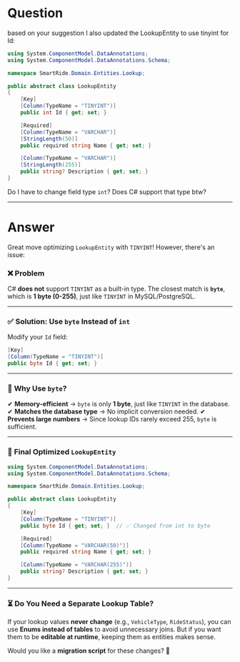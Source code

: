 # Question

based on your suggestion I also updated the LookupEntity to use tinyint for Id:
```csharp
using System.ComponentModel.DataAnnotations;
using System.ComponentModel.DataAnnotations.Schema;

namespace SmartRide.Domain.Entities.Lookup;

public abstract class LookupEntity
{
    [Key]
    [Column(TypeName = "TINYINT")]
    public int Id { get; set; }

    [Required]
    [Column(TypeName = "VARCHAR")]
    [StringLength(50)]
    public required string Name { get; set; }

    [Column(TypeName = "VARCHAR")]
    [StringLength(255)]
    public string? Description { get; set; }
}
```
Do I have to change field type `int`? Does C# support that type btw?

---

# Answer

Great move optimizing `LookupEntity` with `TINYINT`! However, there's an issue:

### ❌ **Problem**
C# **does not** support `TINYINT` as a built-in type. The closest match is **`byte`**, which is **1 byte (0-255)**, just like `TINYINT` in MySQL/PostgreSQL.

---
### ✅ **Solution: Use `byte` Instead of `int`**
Modify your `Id` field:
```csharp
[Key]
[Column(TypeName = "TINYINT")]
public byte Id { get; set; }
```

---
### 🔹 **Why Use `byte`?**
✔ **Memory-efficient** → `byte` is only **1 byte**, just like `TINYINT` in the database.
✔ **Matches the database type** → No implicit conversion needed.
✔ **Prevents large numbers** → Since lookup IDs rarely exceed 255, `byte` is sufficient.

---
### 🚀 **Final Optimized `LookupEntity`**
```csharp
using System.ComponentModel.DataAnnotations;
using System.ComponentModel.DataAnnotations.Schema;

namespace SmartRide.Domain.Entities.Lookup;

public abstract class LookupEntity
{
    [Key]
    [Column(TypeName = "TINYINT")]
    public byte Id { get; set; }  // ✅ Changed from int to byte

    [Required]
    [Column(TypeName = "VARCHAR(50)")]
    public required string Name { get; set; }

    [Column(TypeName = "VARCHAR(255)")]
    public string? Description { get; set; }
}
```

---
### **⏳ Do You Need a Separate Lookup Table?**
If your lookup values **never change** (e.g., `VehicleType`, `RideStatus`), you can use **Enums instead of tables** to avoid unnecessary joins. But if you want them to be **editable at runtime**, keeping them as entities makes sense.

Would you like a **migration script** for these changes? 🚀